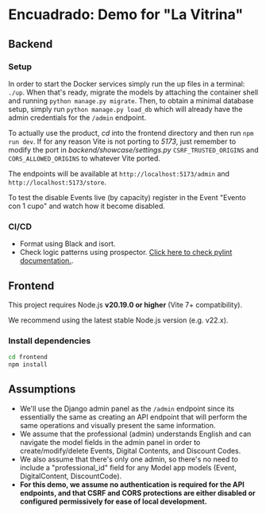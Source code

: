 # Encuadrado: Demo for "La Vitrina"

## Backend

### Setup

In order to start the Docker services simply run the up files in a terminal: `./up`. When that's ready, migrate the models by attaching the container shell and running `python manage.py migrate`. Then, to obtain a minimal database setup, simply run `python manage.py load_db` which will already have the admin credentials for the `/admin` endpoint.

To actually use the product, *cd* into the frontend directory and then run `npm run dev`. If for any reason Vite is not porting to *5173*, just remember to modify the port in _backend/showcase/settings.py_ `CSRF_TRUSTED_ORIGINS` and `CORS_ALLOWED_ORIGINS` to whatever Vite ported.

The endpoints will be available at ``http://localhost:5173/admin`` and ``http://localhost:5173/store``.

To test the disable Events live (by capacity) register in the Event "Evento con 1 cupo" and watch how it become disabled.

### CI/CD

- Format using Black and isort.
- Check logic patterns using prospector. [Click here to check pylint documentation.](https://pylint.pycqa.org/en/latest/user_guide/messages/index.html).

## Frontend

This project requires Node.js **v20.19.0 or higher** (Vite 7+ compatibility).

We recommend using the latest stable Node.js version (e.g. v22.x).

### Install dependencies

```bash
cd frontend
npm install
```

## Assumptions

- We'll use the Django admin panel as the `/admin` endpoint since its essentially the same as creating an API endpoint that will perform the same operations and visually present the same information.
- We assume that the professional (admin) understands English and can navigate the model fields in the admin panel in order to create/modify/delete Events, Digital Contents, and Discount Codes.
- We also assume that there's only one admin, so there's no need to include a "professional_id" field for any Model app models (Event, DigitalContent, DiscountCode).
- **For this demo, we assume no authentication is required for the API endpoints, and that CSRF and CORS protections are either disabled or configured permissively for ease of local development.**
